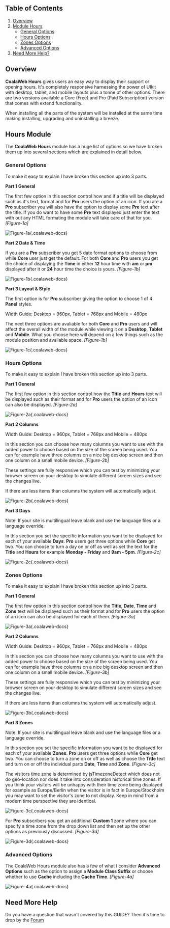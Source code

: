 ## Table of Contents
1.  [Overview](#overview)
2.  [Module Hours](#mod-hours)
    -   [General Options](#mod-general)
    -   [Hours Options](#mod-hours-opt)
    -   [Zones Options](#mod-zones)
    -   [Advanced Options](#mod-advanced)
4.  [Need More Help?](#more-help)

## <a class="doc-top" name="overview"></a>Overview

**CoalaWeb Hours** gives users an easy way to display their support or opening hours. It's completely responsive harnessing the power of UIkit with desktop, tablet, and mobile layouts plus a tonne of other options. There are two versions available a Core (Free) and Pro (Paid Subscription) version that comes with extend functionality.

<div class="uk-alert">When installing all the parts of the system will be installed at the same time making installing, upgrading and uninstalling a breeze.</div>

## <a name="mod-hours"></a>Hours Module

The **CoalaWeb Hours** module has a huge list of options so we have broken them up into several sections which are explained in detail below.

### <a name="mod-general"></a>General Options

To make it easy to explain I have broken this section up into 3 parts.

**Part 1 General**

The first few option in this section control how and if a title will be displayed such as it's text, format and for **Pro** users the option of an icon. If you are a **Pro** subscriber you will also have the option to display some **Pre** text after the title. If you do want to have some **Pre** text displayed just enter the text with out any HTML formating the module will take care of that for you. *\[Figure-1a\]*

![Figure-1a](http://cdn.coalaweb.com/images/docs/joomla-extensions/hours/cw-hours-mod-hours-1a.png "Figure-1a"){.coalaweb-docs}

**Part 2 Date & Time**

If you are a **Pro** subscriber you get 5 date format options to choose from while **Core** user just get the default. For both **Core** and **Pro** users you get the choice of displaying the **Time** in either **12** hour time with **am** or **pm** displayed after it or **24** hour time the choice is yours. *\[Figure-1b\]*

![Figure-1b](http://cdn.coalaweb.com/images/docs/joomla-extensions/hours/cw-hours-mod-hours-1b.png "Figure-1b"){.coalaweb-docs}

**Part 3 Layout & Style**

The first option is for **Pro** subscriber giving the option to choose 1 of 4 **Panel** styles. 

<div class="uk-alert">Width Guide: Desktop = 960px, Tablet = 768px and Mobile = 480px</div>

The next three options are avaliable for both **Core** and **Pro** users and will affect the overall width of the module while viewing it on a **Desktop**, **Tablet** and **Mobile**. What you choose here will depend on a few things such as the module position and avaliable space. *\[Figure-1b\]*

![Figure-1c](http://cdn.coalaweb.com/images/docs/joomla-extensions/hours/cw-hours-mod-hours-1c.png "Figure-1c"){.coalaweb-docs}

### <a name="mod-hours-opt"></a>Hours Options

To make it easy to explain I have broken this section up into 3 parts.

**Part 1 General**

The first few option in this section control how the **Title** and **Hours** text will be displayed such as their format and for **Pro** users the option of an icon can also be displayed. *\[Figure-2a\]*

![Figure-2a](http://cdn.coalaweb.com/images/docs/joomla-extensions/hours/cw-hours-mod-hours-2a.png "Figure-2a"){.coalaweb-docs}

**Part 2 Columns**

<div class="uk-alert">Width Guide: Desktop = 960px, Tablet = 768px and Mobile = 480px</div>

In this section you can choose how many columns you want to use with the added power to choose based on the size of the screen being used. You can for example have three columns on a nice big desktop screen and then one column on a small mobile device. *\[Figure-2b\]*

These settings are fully responsive which you can test by minimizing your browser screen on your desktop to simulate different screen sizes and see the changes live. 

<div class="uk-alert">If there are less items than columns the system will automatically adjust.</div>

![Figure-2b](http://cdn.coalaweb.com/images/docs/joomla-extensions/hours/cw-hours-mod-hours-2b.png "Figure-2b"){.coalaweb-docs}

**Part 3 Days**

<div class="uk-alert">Note: If your site is multilingual leave blank and use the language files or a language override.</div>

In this section you set the specific information you want to be displayed for each of your avaliable **Days**. **Pro** users get three options while **Core** get two. You can choose to turn a day on or off as well as set the text for the **Title** and **Hours** for example **Monday - Friday** and **9am - 5pm**. *\[Figure-2c\]*

![Figure-2c](http://cdn.coalaweb.com/images/docs/joomla-extensions/hours/cw-hours-mod-hours-2c.png "Figure-2c"){.coalaweb-docs}

### <a name="mod-zones"></a>Zones Options

To make it easy to explain I have broken this section up into 3 parts.

**Part 1 General**

The first few option in this section control how the **Title**, **Date**, **Time** and **Zone** text will be displayed such as their format and for **Pro** users the option of an icon can also be displayed for each of them. *\[Figure-3a\]*

![Figure-3a](http://cdn.coalaweb.com/images/docs/joomla-extensions/hours/cw-hours-mod-hours-3a.png "Figure-3a"){.coalaweb-docs}

**Part 2 Columns**

<div class="uk-alert">Width Guide: Desktop = 960px, Tablet = 768px and Mobile = 480px</div>

In this section you can choose how many columns you want to use with the added power to choose based on the size of the screen being used. You can for example have three columns on a nice big desktop screen and then one column on a small mobile device. *\[Figure-3b\]*

These settings are fully responsive which you can test by minimizing your browser screen on your desktop to simulate different screen sizes and see the changes live. 

<div class="uk-alert">If there are less items than columns the system will automatically adjust.</div>

![Figure-3b](http://cdn.coalaweb.com/images/docs/joomla-extensions/hours/cw-hours-mod-hours-3b.png "Figure-3b"){.coalaweb-docs}

**Part 3 Zones**

<div class="uk-alert">Note: If your site is multilingual leave blank and use the language files or a language override.</div>

In this section you set the specific information you want to be displayed for each of your avaliable **Zones**. **Pro** users get three options while **Core** get two. You can choose to turn a zone on or off as well as choose the **Title** text and turn on or off the individual parts **Date**, **Time** and **Zone**. *\[Figure-3c\]*

<div class="uk-alert">The visitors time zone is determined by jsTimezoneDetect which does not do geo-location nor does it take into consideration historical time zones. If you think your visitors will be unhappy with their time zone being displayed for example as Europe/Berlin when the visitor is in fact in Europe/Stockholm you may want to set the visitor's zone to not display. Keep in mind from a modern time perspective they are identical.</div>

![Figure-3c](http://cdn.coalaweb.com/images/docs/joomla-extensions/hours/cw-hours-mod-hours-3c.png "Figure-3c"){.coalaweb-docs}

For **Pro** subscribers you get an additional **Custom 1** zone where you can specify a time zone from the drop down list and then set up the other options as previously discussed. *\[Figure-3d\]*

![Figure-3d](http://cdn.coalaweb.com/images/docs/joomla-extensions/hours/cw-hours-mod-hours-3d.png "Figure-3d"){.coalaweb-docs}

### <a name="mod-advanced"></a>Advanced Options

The CoalaWeb Hours module also has a few of what I consider **Advanced Options** such as the option to assign a **Module Class Suffix** or choose whether to use **Cache** including the **Cache Time**.  *\[Figure-4a\]*

![Figure-4a](http://cdn.coalaweb.com/images/docs/joomla-extensions/hours/cw-hours-mod-hours-4a.png "Figure-4a"){.coalaweb-docs}

## <a name="more-help"></a>Need More Help

<div class="uk-alert">Do you have a question that wasn't covered by this GUIDE? Then it's time to drop by the <a href="http://coalaweb.com/forum/index" target="_self">Forum</a></div>